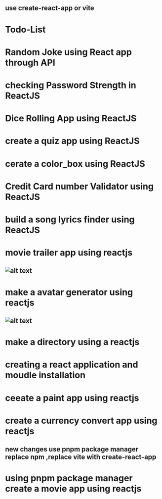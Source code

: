 ## use create-react-app or vite
# Todo-List
# Random Joke using React app through API
# checking Password Strength in ReactJS
# Dice Rolling App using ReactJS
# create a quiz app using ReactJS
# cerate a color_box using ReactJS
# Credit Card number Validator using ReactJS
# build a song lyrics finder using ReactJS
# movie trailer app using reactjs 
## ![alt text](image.png)
# make a avatar generator using reactjs
## ![alt text](./assets/image.png)
# make a directory using a reactjs
# creating a react application and moudle installation

# ceeate a paint app using reactjs
# create a currency convert app using reactjs
## new changes use pnpm package manager replace npm ,replace vite with create-react-app
# using pnpm package manager create a movie app using reactjs